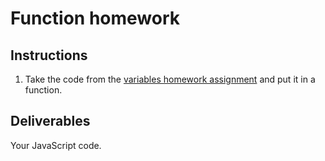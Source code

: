 # Function homework

## Instructions

1. Take the code from the [variables homework assignment](https://github.com/dopeboy/Scripted-Curriculum/tree/master/units/4-javascript/lessons/1-variable/homework) and put it in a function.

## Deliverables

Your JavaScript code.
